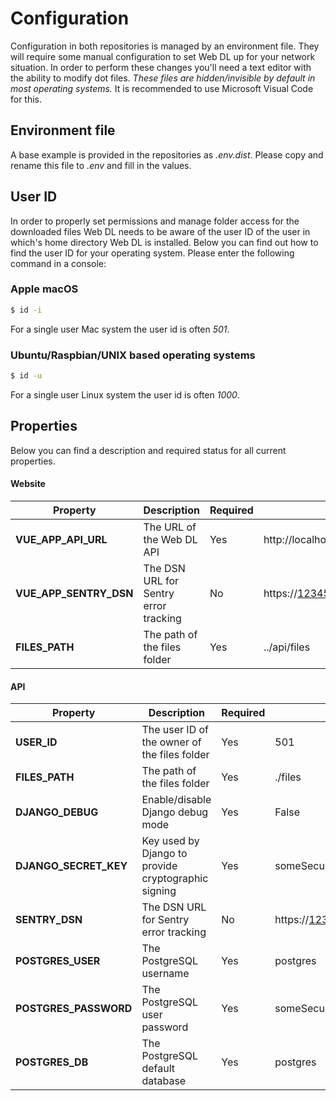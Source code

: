 # Configuration

Configuration in both repositories is managed by an environment file. They will require some manual configuration to set Web DL up for your network situation. In order to perform these changes you'll need a text editor with the ability to modify dot files. _These files are hidden/invisible by default in most operating systems._ It is recommended to use Microsoft Visual Code for this.

## Environment file

 A base example is provided in the repositories as _.env.dist_. Please copy and rename this file to _.env_ and fill in the values.

## User ID

In order to properly set permissions and manage folder access for the downloaded files Web DL needs to be aware of the user ID of the user in which's home directory Web DL is installed. Below you can find out how to find the user ID for your operating system. Please enter the following command in a console:

### Apple macOS

```bash
$ id -i
```
For a single user Mac system the user id is often _501_.

### Ubuntu/Raspbian/UNIX based operating systems

```bash
$ id -u
```
For a single user Linux system the user id is often _1000_.


## Properties

Below you can find a description and required status for all current properties. 

#### Website

| Property               | Description                           | Required | Example                                               |
|------------------------|---------------------------------------|----------|-------------------------------------------------------|
| **VUE_APP_API_URL**    | The URL of the Web DL API             | Yes      | http://localhost:8000/api/                            |
| **VUE_APP_SENTRY_DSN** | The DSN URL for Sentry error tracking | No       | https://1234567890abcdef@12345.ingest.sentry.io/67890 |
| **FILES_PATH**         | The path of the files folder          | Yes      | ../api/files                                               |

#### API

| Property              | Description                                         | Required | Example                                               |
|-----------------------|-----------------------------------------------------|----------|-------------------------------------------------------|
| **USER_ID**           | The user ID of the owner of the files folder        | Yes      | 501                                                   |
| **FILES_PATH**        | The path of the files folder                        | Yes      | ./files                                               |
| **DJANGO_DEBUG**      | Enable/disable Django debug mode                    | Yes      | False                                                 |
| **DJANGO_SECRET_KEY** | Key used by Django to provide cryptographic signing | Yes      | someSecureDjangoSecretkeyFromhttps://djecrety.ir      |
| **SENTRY_DSN**        | The DSN URL for Sentry error tracking               | No       | https://1234567890abcdef@12345.ingest.sentry.io/67890 |
| **POSTGRES_USER**     | The PostgreSQL username                             | Yes      | postgres                                              |
| **POSTGRES_PASSWORD** | The PostgreSQL user password                        | Yes      | someSecurePW                                          |
| **POSTGRES_DB**       | The PostgreSQL default database                     | Yes      | postgres                                              |
